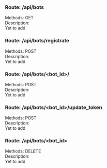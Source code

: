 ### Route: /api/bots
Methods: GET  
Description:  
Yet to add  


### Route: /api/bots/registrate
Methods: POST  
Description:  
Yet to add  


### Route: /api/bots/<bot_id>/<nick>
Methods: POST  
Description:  
Yet to add  


### Route: /api/bots/<bot_id>/update_token
Methods: POST  
Description:  
Yet to add  


### Route: /api/bots/<bot_id>
Methods: DELETE  
Description:  
Yet to add  


